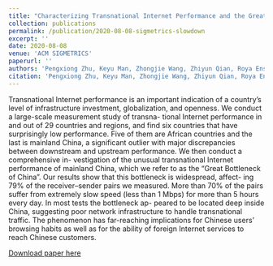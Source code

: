 ```yaml
---
title: "Characterizing Transnational Internet Performance and the Great Bottleneck of China"
collection: publications
permalink: /publication/2020-08-08-sigmetrics-slowdown
excerpt: ''
date: 2020-08-08
venue: 'ACM SIGMETRICS'
paperurl: ''
authors: 'Pengxiong Zhu, Keyu Man, Zhongjie Wang, Zhiyun Qian, Roya Ensafi, J. Alex Halderman, and Haixin Duan'
citation: 'Pengxiong Zhu, Keyu Man, Zhongjie Wang, Zhiyun Qian, Roya Ensafi, J. Alex Halderman, and Haixin Duan. Characterizing Transnational Internet Performance and the Great Bottleneck of China. In SIGMETRICS ’20: ACM SIGMETRICS, 08–12, 2020, Boston, MA. ACM, New York, NY, USA, 14 pages. https://doi.org/10.1145/1122445.1122456'
---
```

Transnational Internet performance is an important indication of
a country’s level of infrastructure investment, globalization, and
openness. We conduct a large-scale measurement study of transna-
tional Internet performance in and out of 29 countries and regions,
and find six countries that have surprisingly low performance. Five
of them are African countries and the last is mainland China, a
significant outlier with major discrepancies between downstream
and upstream performance. We then conduct a comprehensive in-
vestigation of the unusual transnational Internet performance of
mainland China, which we refer to as the “Great Bottleneck of
China”. Our results show that this bottleneck is widespread, affect-
ing 79% of the receiver–sender pairs we measured. More than 70%
of the pairs suffer from extremely slow speed (less than 1 Mbps)
for more than 5 hours every day. In most tests the bottleneck ap-
peared to be located deep inside China, suggesting poor network
infrastructure to handle transnational traffic. The phenomenon has
far-reaching implications for Chinese users’ browsing habits as
well as for the ability of foreign Internet services to reach Chinese
customers.

[Download paper here](https://zhongjie.me/files/sigmetrics20_slowdown.pdf)


